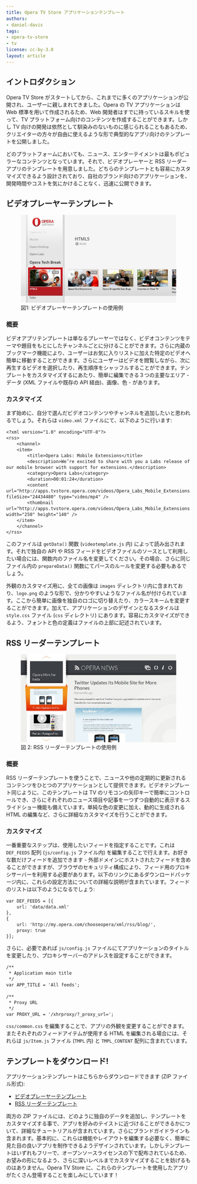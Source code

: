 ```yaml
---
title: Opera TV Store アプリケーションテンプレート
authors:
- daniel-davis
tags:
- opera-tv-store
- tv
license: cc-by-3.0
layout: article
---
```


## イントロダクション

Opera TV Store がスタートしてから、これまでに多くのアプリケーションが公開され、ユーザーに親しまれてきました。Opera の TV アプリケーションは Web 標準を用いて作成されるため、Web 開発者はすでに持っているスキルを使って、TV プラットフォーム向けのコンテンツを作成することができます。しかし TV 向けの開発は依然として馴染みのないものに感じられることもあるため、クリエイターの方々が自由に使えるような形で典型的なアプリ向けのテンプレートを公開しました。

どのプラットフォームにおいても、ニュース、エンターテイメントは最もポピュラーなコンテンツとなっています。それで、ビデオプレーヤーと RSS リーダーアプリのテンプレートを用意しました。どちらのテンプレートとも容易にカスタマイズできるよう設計されており、自社のブランド向けのアプリケーションを、開発時間やコストを気にかけることなく、迅速に公開できます。

## ビデオプレーヤーテンプレート

<figure id="figure-1">
	<img src="/articles/opera-tv-store-app-templates/video-app-template.jpg" alt="ビデオプレーヤーテンプレートの使用例のスクリーンショット">
	<figcaption markdown="span">図1: ビデオプレーヤーテンプレートの使用例</figcaption>
</figure>

### 概要

ビデオアプリテンプレートは単なるプレーヤーではなく、ビデオコンテンツをテーマや題目をもとにしたチャンネルごとに分けることができます。さらに内蔵のブックマーク機能により、ユーザーはお気に入りリストに加えた特定のビデオへ簡単に移動することができます。さらにユーザーはビデオを閲覧しながら、次に再生するビデオを選択したり、再生順序をシャッフルすることができます。テンプレートをカスタマイズするにあたり、簡単に編集できる３つの主要なエリア - データ (XML ファイルや既存の API 経由)、画像、色 - があります。

### カスタマイズ

まず始めに、自分で選んだビデオコンテンツやチャンネルを追加したいと思われるでしょう。それらは `video.xml` ファイルにて、以下のように行います:

	<?xml version="1.0" encoding="UTF-8"?>
	<rss>
		<channel>
		<item>
			<title>Opera Labs: Mobile Extensions</title>
			<description>We’re excited to share with you a Labs release of our mobile browser with support for extensions.</description>
			<category>Opera Labs</category>
			<duration>00:01:24</duration>
			<content url="http://apps.tvstore.opera.com/videos/Opera_Labs_Mobile_Extensions.mp4" fileSize="24434480" type="video/mp4" />
			<thumbnail url="http://apps.tvstore.opera.com/videos/Opera_Labs_Mobile_Extensions.jpg" width="250" height="140" />
		</item>
		</channel>
	</rss>

このファイルは `getData()` 関数 (`videotemplate.js` 内) によって読み出されます。それで独自の API や RSS フィードをビデオファイルのソースとして利用したい場合には、関数内のファイル名を変更してください。その場合、さらに同じファイル内の `prepareData()` 関数にてパースのルールを変更する必要もあるでしょう。

外観のカスタマイズ用に、全ての画像は `images` ディレクトリ内に含まれており、`logo.png` のような形で、分かりやすいようなファイル名が付けられています。ここから簡単に画像を独自のロゴに切り替えたり、カラースキームを変更することができます。加えて、アプリケーションのデザインとなるスタイルは `style.css` ファイル (`css` ディレクトリ) にあります。容易にカスタマイズができるよう、フォントと色の定義はファイルの上部に記述されています。

## RSS リーダーテンプレート

<figure id="figure-2">
	<img src="/articles/opera-tv-store-app-templates/rss-app-template.jpg" alt="RSS リーダーテンプレートの使用例のスクリーンショット">
	<figcaption markdown="span">図 2: RSS リーダーテンプレートの使用例</figcaption>
</figure>

### 概要

RSS リーダーテンプレートを使うことで、ニュースや他の定期的に更新されるコンテンツをひとつのアプリケーションとして提供できます。ビデオテンプレート同じように、このテンプレートは TV のリモコンの矢印キーで簡単にコントロールでき、さらにそれぞれのニュース項目や記事を一つずつ自動的に表示するスライドショー機能も備えています。単純な色の変更に加え、動的に生成される HTML の編集など、さらに詳細なカスタマイズを行うことができます。

### カスタマイズ

一番重要なステップは、使用したいフィードを指定することです。これは `DEF_FEEDS` 配列 (`js/config.js` ファイル内) を編集することで行えます。お好きな数だけフィードを追加できます - 外部ドメインにホストされたフィードを含めることができますが、ブラウザのセキュリティ構成により、フィード用のプロキシサーバーを利用する必要があります。以下のリンクにあるダウンロードパッケージ内に、これらの設定方法についての詳細な説明が含まれています。フィードのリストは以下のようになるでしょう:

	var DEF_FEEDS = [{
		url: 'data/data.xml'
	},
	{
		url: 'http://my.opera.com/chooseopera/xml/rss/blog/',
		proxy: true
	}];

さらに、必要であれば `js/config.js` ファイルにてアプリケーションのタイトルを変更したり、プロキシサーバーのアドレスを設定することができます。

	/**
	 * Application main title
	 */
	var APP_TITLE = 'All feeds';

	/**
	 * Proxy URL
	 */
	var PROXY_URL = '/xhrproxy/?_proxy_url=';

`css/common.css` を編集することで、アプリの外観を変更することができます。またそれぞれのフィードアイテムが使用する HTML を編集される場合には、それらは `js/Item.js` ファイル (`TMPL` 内) と `TMPL_CONTENT` 配列に含まれています。

## テンプレートをダウンロード!

アプリケーションテンプレートはこちらからダウンロードできます (ZIP ファイル形式):

- [ビデオプレーヤーテンプレート][3]
- [RSS リーダーテンプレート][4]

[3]: http://apps.tvstore.opera.com/templates/videotemplate.zip
[4]: http://apps.tvstore.opera.com/templates/rssreader.zip

両方の ZIP ファイルには、どのように独自のデータを追加し、テンプレートをカスタマイズする事で、アプリを好みのテイストに近づけることができるかについて、詳細なチュートリアルが含まれています。さらにブランドガイドラインも含まれます。基本的に、これらは機能やレイアウトを編集する必要なく、簡単に見た目の良いアプリを制作できるようデザインされています。しかしテンプレートはいずれもフリーで、オープンソースライセンスの下で配布されているため、お望みの形になるよう、さらに深いレベルまでカスタマイズすることを妨げるものはありません。Opera TV Store に、これらのテンプレートを使用したアプリがたくさん登場することを楽しみにしています！
